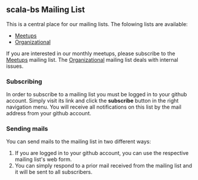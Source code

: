 ## scala-bs Mailing List

This is a central place for our mailing lists. The folowing lists are available:

+ [Meetups][1]
+ [Organizational][2]

If you are interested in our monthly meetups, please subscribe to the [Meetups][1] mailing list. The [Organizational][2] mailing list deals with internal issues.

### Subscribing

In order to subscribe to a mailing list you must be logged in to your github account. Simply visit its link and click the __subscribe__ button in the right navigation menu. You will receive all notifications on this list by the mail address from your github account.

### Sending mails

You can send mails to the mailing list in two different ways:

1. If you are logged in to your github account, you can use the respective mailing list's web form.
2. You can simply respond to a prior mail received from the mailing list and it will be sent to all subscribers.








[1]: https://github.com/scala-bs/scala-bs/issues/3
[2]: https://github.com/scala-bs/scala-bs/issues/5